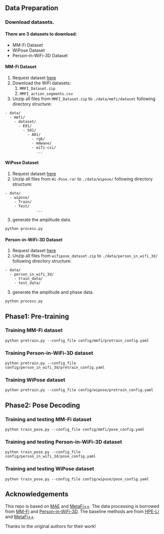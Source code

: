 <!--# DT-Pose
This repo is the official implementation for [Towards Robust and Realistic Human Pose Estimation via WiFi Signals](https://arxiv.org/abs/2501.09411).

## Framework
![image](src/framework.png)
-->
## Data Preparation

### Download datasets.

#### There are 3 datasets to download:

- MM-Fi Dataset
- WiPose Dataset
- Person-in-WiFi-3D Dataset

#### MM-Fi Dataset

1. Request dataset [here](https://ntu-aiot-lab.github.io/mm-fi)
2. Download the WiFi datasets:
    1. `MMFI_Dataset.zip`
    2. `MMFI_action_segments.csv`
3. Unzip all files from `MMFI_Dataset.zip` to `./data/mmfi/dataset` following directory structure:
```
- data/
  - mmfi/
    - dataset/
      - E01/
        - S01/
          - A01/
            - rgb/
            - mmwave/
            - wifi-csi/
              ...
```

#### WiPose Dataset

1. Request dataset [here](https://github.com/NjtechCVLab/Wi-PoseDataset)
2. Unzip all files from `Wi-Pose.rar` to `./data/wipose/` following directory structure:
```
- data/
  - wipose/
    - Train/
    - Test/
              ...
```
3. generate the amplitude data.
```
python process.py
```

#### Person-in-WiFi-3D Dataset

1. Request dataset [here](https://aiotgroup.github.io/Person-in-WiFi-3D/)
2. Unzip all files from `wifipose_dataset.zip` to `./data/person_in_wifi_3d/` following directory structure:
```
- data/
  - person_in_wifi_3d/
    - train_data/
    - test_data/
```
3. generate the amplitude and phase data.
```
python process.py
```


## Phase1: Pre-training

### Training MM-Fi dataset
```
python pretrain.py --config_file config/mmfi/pretrain_config.yaml
```

### Training Person-in-WiFi-3D dataset
```
python pretrain.py --config_file config/person_in_wifi_3d/pretrain_config.yaml
```

### Training WiPose dataset
```
python pretrain.py --config_file config/wipose/pretrain_config.yaml
```

## Phase2: Pose Decoding

### Training and testing MM-Fi dataset
```
python train_pose.py --config_file config/mmfi/pose_config.yaml
```

### Training and testing Person-in-WiFi-3D dataset
```
python train_pose.py --config_file config/person_in_wifi_3d/pose_config.yaml
```

### Training and testing WiPose dataset
```
python train_pose.py --config_file config/wipose/pose_config.yaml
```

## Acknowledgements
This repo is based on [MAE](https://github.com/IcarusWizard/MAE) and [MetaFi++](https://github.com/pridy999/metafi_pose_estimation). The data processing is borrowed from [MM-Fi](https://github.com/ybhbingo/MMFi_dataset) and [Person-in-WiFi-3D](https://github.com/aiotgroup/Person-in-WiFi-3D-repo). The baseline methods are from [HPE-Li](https://github.com/Toandinh1/ECCV24_Li-HPE) and [MetaFi++](https://github.com/pridy999/metafi_pose_estimation).

Thanks to the original authors for their work!


<!--
# Citation
Please cite this work if you find it useful:.
```
@article{chen2025towards,
  title={Towards Robust and Realistic Human Pose Estimation via WiFi Signals},
  author={Chen, Yang and Guo, Jingcai and Guo, Song and Zhou, Jingren and Tao, Dacheng},
  journal={arXiv preprint arXiv:2501.09411},
  year={2025}
}
```
-->

